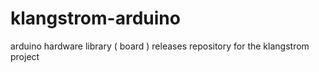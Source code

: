 # klangstrom-arduino
arduino hardware library ( board ) releases repository for the klangstrom project
